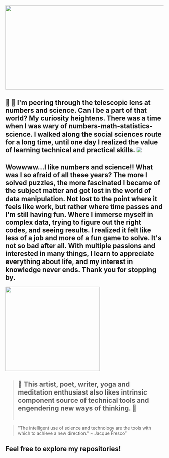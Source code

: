 <img src="https://user-images.githubusercontent.com/113868202/195259180-87b12e92-bf6c-43dd-9a45-d8e15b817e51.gif" width="1000" height="268" />

## 🔭 👀  I'm peering through the telescopic lens at numbers and science. Can I be a part of that world? My curiosity heightens. There was a time when I was wary of numbers-math-statistics-science. I walked along the social sciences route for a long time, until one day I realized the value of learning technical and practical skills. <img src="https://user-images.githubusercontent.com/113868202/195277320-06f84a32-5a6a-4f0c-897c-f132481b0660.png" /> <br>

##   Wowwww...I like numbers and science!! What was I so afraid of all these years? The more I solved puzzles, the more fascinated I became of the subject matter and got lost in the world of data manipulation. Not lost to the point where it feels like work, but rather where time passes and I'm still having fun. Where I immerse myself in complex data, trying to figure out the right codes, and seeing results. I realized it felt like less of a job and more of a fun game to solve. It's not so bad after all. With multiple passions and interested in many things, I learn to appreciate everything about life, and my interest in knowledge never ends. Thank you for stopping by. <br>

<img src="https://user-images.githubusercontent.com/113868202/195263599-63d2252b-f1dd-479f-8f17-54d1d200f279.png" width="300" height="268" />


> ## 💞️  This artist, poet, writer, yoga and meditation enthusiast also likes intrinsic component source of technical tools and engendering new ways of thinking. 💞️ <br> <br>

  <thead>
    <tr>
      <th class='tg-0pky'>
        <div class='center'>
          <blockquote class="twitter-tweet" data-partner="tweetdeck">
          <p lang="en" dir="ltr">"The intelligent use of science and technology are the tools with which to achieve a new direction." ~ Jacque Fresco” 
          </blockquote> <!-- <script async src="https://platform.twitter.com/widgets.js" charset="utf-8"></script> -->
        </div>
      </th>
      <th class='tg-0pky'>
        <h2> Feel free to explore my repositories!</h2> 
      <th>
    </tr>
  </thead>
</table>

